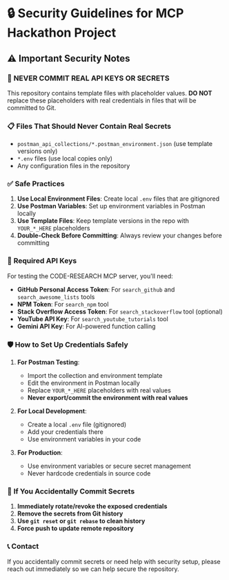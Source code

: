 # 🔒 Security Guidelines for MCP Hackathon Project

## ⚠️ Important Security Notes

### 🚫 **NEVER COMMIT REAL API KEYS OR SECRETS**

This repository contains template files with placeholder values. **DO NOT** replace these placeholders with real credentials in files that will be committed to Git.

### 📋 **Files That Should Never Contain Real Secrets**

- `postman_api_collections/*.postman_environment.json` (use template versions only)
- `*.env` files (use local copies only)
- Any configuration files in the repository

### ✅ **Safe Practices**

1. **Use Local Environment Files**: Create local `.env` files that are gitignored
2. **Use Postman Variables**: Set up environment variables in Postman locally
3. **Use Template Files**: Keep template versions in the repo with `YOUR_*_HERE` placeholders
4. **Double-Check Before Committing**: Always review your changes before committing

### 🔑 **Required API Keys**

For testing the CODE-RESEARCH MCP server, you'll need:

- **GitHub Personal Access Token**: For `search_github` and `search_awesome_lists` tools
- **NPM Token**: For `search_npm` tool
- **Stack Overflow Access Token**: For `search_stackoverflow` tool (optional)
- **YouTube API Key**: For `search_youtube_tutorials` tool
- **Gemini API Key**: For AI-powered function calling

### 🛡️ **How to Set Up Credentials Safely**

1. **For Postman Testing**:
   - Import the collection and environment template
   - Edit the environment in Postman locally
   - Replace `YOUR_*_HERE` placeholders with real values
   - **Never export/commit the environment with real values**

2. **For Local Development**:
   - Create a local `.env` file (gitignored)
   - Add your credentials there
   - Use environment variables in your code

3. **For Production**:
   - Use environment variables or secure secret management
   - Never hardcode credentials in source code

### 🚨 **If You Accidentally Commit Secrets**

1. **Immediately rotate/revoke the exposed credentials**
2. **Remove the secrets from Git history**
3. **Use `git reset` or `git rebase` to clean history**
4. **Force push to update remote repository**

### 📞 **Contact**

If you accidentally commit secrets or need help with security setup, please reach out immediately so we can help secure the repository.
